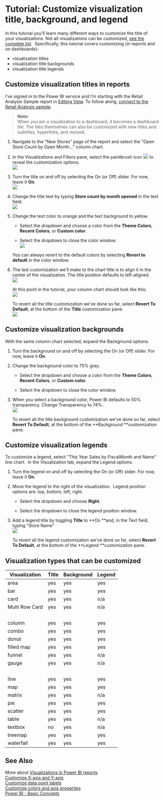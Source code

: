 ﻿<properties 
   pageTitle="Tutorial: Customize visualization title, background, and legend"
   description="Tutorial: Customize visualization title, background, and legend"
   services="powerbi" 
   documentationCenter="" 
   authors="mihart" 
   manager="mblythe" 
   editor=""
   tags=""/>
 
<tags
   ms.service="powerbi"
   ms.devlang="NA"
   ms.topic="article"
   ms.tgt_pltfrm="NA"
   ms.workload="powerbi"
   ms.date="10/15/2015"
   ms.author="mihart"/>

# Tutorial: Customize visualization title, background, and legend  

In this tutorial you'll learn many different ways to customize the title of your visualizations. Not all visualizations can be customized, [see the complete list](637423.html#list).  Specifically, this tutorial covers customizing (in reports and on dashboards):  
-   visualization titles  
-   visualization title backgrounds  
-   visualization title legends

## Customize visualization titles in reports    
I’ve signed in to the Power BI service and I’m starting with the Retail Analysis Sample report in [Editing View](powerbi-service-interact-with-a-report-in-editing-view.md). To follow along, [connect to the Retail Analysis sample](powerbi-sample-downloads.md).

>**Note:**  
>When you pin a visualization to a dashboard, it becomes a dashboard tile.  The tiles themselves can also be customized with new titles and subtitles, hyperlinks, and resized.

1.  Navigate to the "New Stores" page of the report and select the "Open Store Count by Open Month..." column chart.

2.  In the Visualizations and Filters pane, select the paintbrush icon ![](media/powerbi-service-tutorial-customize-visualization-title-background-and-legend/paintbrush.png) to reveal the customization options.  
	![](media/powerbi-service-tutorial-customize-visualization-title-background-and-legend/customizefull.png)

3.  Turn the title on and off by selecting the On (or Off) slider. For now, leave it **On**.  
	![](media/powerbi-service-tutorial-customize-visualization-title-background-and-legend/onoffslider.png)

4.  Change the title text by typing **Store count by month opened** in the text field.  
	![](media/powerbi-service-tutorial-customize-visualization-title-background-and-legend/customizetext2.png)

5.  Change the text color to orange and the text background to yellow.
	
	-   Select the dropdown and choose a color from the **Theme Colors**, **Recent Colors**, or **Custom color**.

	-   Select the dropdown to close the color window.  
	![](media/powerbi-service-tutorial-customize-visualization-title-background-and-legend/customizecolorpicker.png)

	You can always revert to the default colors by selecting **Revert to default** in the color window.

6.  The last customization we'll make to the chart title is to align it in the center of the visualization. The title position defaults to left-aligned.  
![](media/powerbi-service-tutorial-customize-visualization-title-background-and-legend/customizealign.png)

	At this point in the tutorial, your column chart should look like this:  
	![](media/powerbi-service-tutorial-customize-visualization-title-background-and-legend/tutorialprogress1.png)

	To revert all the title customization we've done so far, select **Revert To Default**, at the bottom of the **Title** customization pane.  
	![](media/powerbi-service-tutorial-customize-visualization-title-background-and-legend/revertall.png)

## Customize visualization backgrounds  
With the same column chart selected, expand the Background options.

1.  Turn the background on and off by selecting the On (or Off) slider. For now, leave it **On**.

2.  Change the background color to 75% grey.

    -   Select the dropdown and choose a color from the **Theme Colors**, **Recent Colors**, or **Custom color**.

    -   Select the dropdown to close the color window.

3.  When you select a background color, Power BI defaults to 50% transparency. Change Transparency to 74%.   
    ![](media/powerbi-service-tutorial-customize-visualization-title-background-and-legend/customizebackground.png)

    To revert all the title background customization we've done so far, select **Revert To Default**, at the bottom of the **Background **customization pane.

## Customize visualization legends  
To customize a legend, select "This Year Sales by FiscalMonth and Name" line chart.  In the Visualization tab, expand the Legend options.

1.  Turn the legend on and off by selecting the On (or Off) slider. For now, leave it **On**.

2.  Move the legend to the right of the visualization.  Legend position options are: top, bottom, left, right. 

    -   Select the dropdown and choose **Right**.

    -   Select the dropdown to close the legend position window.

3.  Add a legend title by toggling **Title** to **On **and, in the Text field, typing "Store Name"  
    ![](media/powerbi-service-tutorial-customize-visualization-title-background-and-legend/customizelegend.png)

    To revert all the legend customization we've done so far, select **Revert To Default**, at the bottom of the **Legend **customization pane.

## Visualization types that can be customized  
|Visualization|Title|Background|Legend|
|---|---|---|---|
|area|yes|yes|yes|
|bar|yes|yes|yes|
|card|yes|yes|n/a|
|Multi Row Card|yes|yes|n/a|
||<br />|<br />|<br />|
|column|yes|yes|yes|
|combo|yes|yes|yes|
|donut|yes|yes|yes|
|filled map|yes|yes|yes|
|funnel|yes|yes|n/a|
|gauge|yes|yes|n/a|
|<br />|<br />|<br />|<br />|
|line|yes|yes|yes|
|map|yes|yes|yes|
|matrix|yes|yes|n/a|
|pie|yes|yes|yes|
|scatter|yes|yes|yes|
|table|yes|yes|n/a|
|textbox|no|yes|n/a|
|treemap|yes|yes|yes|
|waterfall|yes|yes|yes|

## See Also  
More about [Visualizations in Power BI reports](powerbi-service-visualizations-for-reports.md)  
[Customize X-axis and Y-axis](powerbi-service-tutorial-customize-x-axis-and-y-axis-properties.md%0A)  
[Customize data point labels](https://support.powerbi.com/knowledgebase/articles/637417%0A)  
[Customize colors and axis properties](powerbi-service-getting-started-with-color-formatting-and-axis-properties.md)  
[Power BI - Basic Concepts](powerbi-service-basic-concepts.md)  